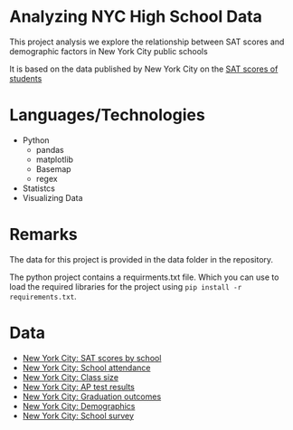 # Analyzing NYC High School Data

This project analysis we explore the relationship between SAT scores and demographic factors in New York City public schools

It is based on the data published by New York City on the [SAT scores of students](https://data.cityofnewyork.us/Education/SAT-Results/f9bf-2cp4)

# Languages/Technologies

* Python 
  * pandas
  * matplotlib
  * Basemap
  * regex
* Statistcs
* Visualizing Data

# Remarks

The data for this project is provided in the data folder in the repository.

The python project contains a requirments.txt file. Which you can use to load the required libraries for the project using ``pip install -r requirements.txt``.

# Data

* [New York City: SAT scores by school](https://data.cityofnewyork.us/api/views/f9bf-2cp4/rows.csv?accessType=DOWNLOAD)
* [New York City: School attendance](https://data.cityofnewyork.us/api/views/7z8d-msnt/rows.csv?accessType=DOWNLOAD)
* [New York City: Class size](https://data.cityofnewyork.us/api/views/urz7-pzb3/rows.csv?accessType=DOWNLOAD)
* [New York City: AP test results](https://data.cityofnewyork.us/api/views/itfs-ms3e/rows.csv?accessType=DOWNLOAD)
* [New York City: Graduation outcomes](https://data.cityofnewyork.us/api/views/vh2h-md7a/rows.csv?accessType=DOWNLOAD)
* [New York City: Demographics](https://data.cityofnewyork.us/api/views/ihfw-zy9j/rows.csv?accessType=DOWNLOAD)
* [New York City: School survey](http://schools.nyc.gov/NR/rdonlyres/11FE72CE-1313-4C82-88B1-C9FA53BE6842/0/2011datafilesonline.zip)
